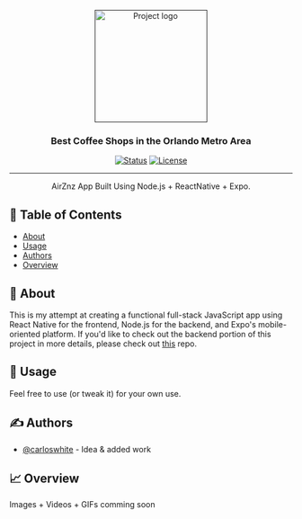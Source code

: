 <p align="center">
  <a href="" rel="noopener">
 <img width=200px height=200px src="https://cdn0.iconfinder.com/data/icons/picons-social/57/68-airbnb-2-512.png" alt="Project logo"></a>
</p>

<h3 align="center">Best Coffee Shops in the Orlando Metro Area</h3>

<div align="center">

  [![Status](https://img.shields.io/badge/status-active-success.svg)]()
  [![License](https://img.shields.io/badge/license-MIT-blue.svg)](/LICENSE)

</div>

---

<p align="center"> AirZnz App Built Using Node.js + ReactNative + Expo.
    <br> 
</p>

## 📝 Table of Contents
- [About](#about)
- [Usage](#usage)
- [Authors](#authors)
- [Overview](#solutionsoverview)

## 🧐 About <a name = "about"></a>
This is my attempt at creating a functional full-stack JavaScript app using React Native for the frontend, Node.js for the backend, and Expo's mobile-oriented platform. If you'd like to check out the backend portion of this project in more details, please check out <a href="https://github.com/carloswhite/lodging-booking-app">this</a> repo. 

## 🎈 Usage <a name="usage"></a>
Feel free to use (or tweak it) for your own use.

## ✍️  Authors <a name = "authors"></a>
- [@carloswhite](https://github.com/carloswhite) - Idea & added work

## 📈 Overview
Images + Videos + GIFs comming soon


